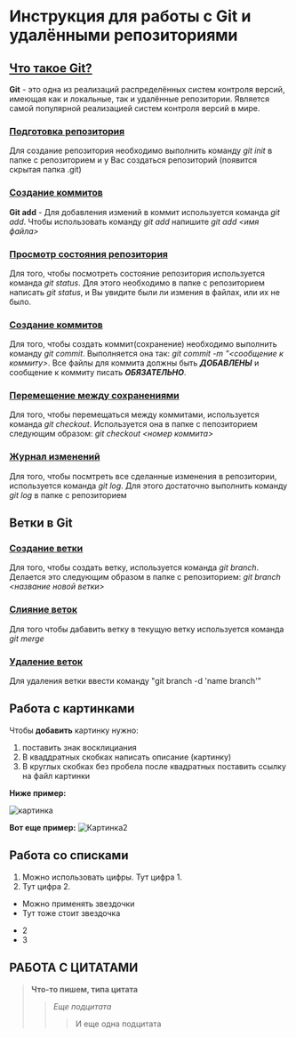 # **Инструкция для работы с Git и удалёнными репозиториями**

## <u>**Что такое Git?**</u>
**Git** - это одна из реализаций распределённых систем контроля версий, имеющая как и локальные, так и удалённые репозитории. Является самой популярной реализацией систем контроля версий в мире.
### <u> Подготовка репозитория </u>
Для создание репозитория необходимо выполнить команду *git init*  в папке с репозиторием и у Вас создаться репозиторий (появится скрытая папка .git)

### <u> Создание коммитов </u>

**Git add** - 
Для добавления измений в коммит используется команда *git add*. Чтобы использовать команду *git add* напишите *git add <имя файла>*

### <u>Просмотр состояния репозитория </u>
Для того, чтобы посмотреть состояние репозитория используется команда *git status*. Для этого необходимо в папке с репозиторием написать *git status*, и Вы увидите были ли измения в файлах, или их не было.

### <u> Создание коммитов </u>
Для того, чтобы создать коммит(сохранение) необходимо выполнить команду *git commit*. Выполняется она так: *git commit -m "<сообщение к коммиту>*. Все файлы для коммита должны быть ***ДОБАВЛЕНЫ*** и сообщение к коммиту писать ***ОБЯЗАТЕЛЬНО***.

### <u>Перемещение между сохранениями </u>
Для того, чтобы перемещаться между коммитами, используется команда *git checkout*. Используется она в папке с пепозиторием следующим образом: *git checkout <номер коммита>*

### <u> Журнал изменений </u>
Для того, чтобы посмтреть все сделанные изменения в репозитории, используется команда *git log*. Для этого достаточно выполнить команду *git log* в папке с репозиторием

## Ветки в Git

### <u> Создание ветки </u>

Для того, чтобы создать ветку, используется команда *git branch*. Делается это следующим образом в папке с репозиторием: *git branch <название новой ветки>*

### <u> Слияние веток </u>

Для того чтобы дабавить ветку в текущую ветку используется команда *git merge <name branch>*

### <u> Удаление веток </u>
Для удаления ветки ввести команду "git branch -d 'name branch'"

## Работа с картинками
Чтобы **добавить** картинку нужно:
1. поставить знак восклициания
2. В кваддратных скобках написать описание (картинку)
3. В круглых скобках без пробела после квадратных поставить ссылку на файл картинки

**Ниже пример:**

![картинка](https://cdn.dsmcdn.com/ty415/product/media/images/20220502/1/100937181/70735448/1/1_org_zoom.jpg)

**Вот еще пример:**
![Картинка2](https://cdn.discordapp.com/attachments/1065191763788185621/1079831375806484520/chindjer_white_background_girl_welder_gas_cylinders_welding_mas_901fb0f1-8e57-413e-9687-b3dad925980d.png)


## Работа со списками

1. Можно использовать цифры. Тут цифра 1.
2. Тут цифра 2.

* Можно применять звездочки
* Тут тоже стоит звездочка
+ 2
+ 3

## РАБОТА С ЦИТАТАМИ

> **Что-то пишем, типа цитата**
>> *Еще подцитата*
>>> И еще одна подцитата


